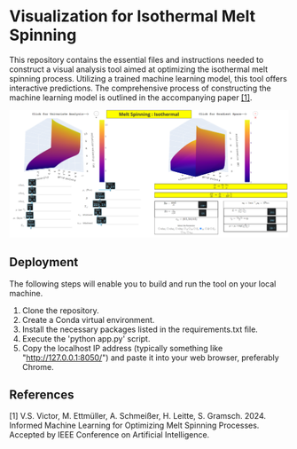 # Visualization for Isothermal Melt Spinning
This repository contains the essential files and instructions needed to construct a visual analysis tool aimed at optimizing the isothermal melt spinning process. Utilizing a trained machine learning model, this tool offers interactive predictions. The comprehensive process of constructing the machine learning model is outlined in the accompanying paper [[1]](#1).


![](images/solution_bivariate.PNG)

## Deployment
The following steps will enable you to build and run the tool on your local machine.

1. Clone the repository.
2. Create a Conda virtual environment.
3. Install the necessary packages listed in the requirements.txt file.
4. Execute the 'python app.py' script.
5. Copy the localhost IP address (typically something like "http://127.0.0.1:8050/") and paste it into your web browser, preferably Chrome.

## References
<a id="1">[1]</a>
V.S. Victor, M. Ettmüller, A. Schmeißer, H. Leitte, S. Gramsch. 2024. Informed Machine
Learning for Optimizing Melt Spinning Processes. Accepted by IEEE Conference on
Artificial Intelligence.


